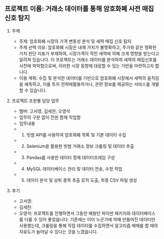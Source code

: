 ## 프로젝트 이름: 거래소 데이터를 통해 암호화폐 사전 매집 신호 탐지

1. 주제
    - 주제: 암호화폐 시장의 가격 변동성 분석 및 세력 매집 신호 탐지
    - 주제 선택 이유: 암호화폐 시장은 내재 가치가 불명확하고, 주가와 같은 명확한 가치 판단 지표가 부재하여, 시장가격이 작전 세력에 의해 크게 영향을 받는다고 알려져 있습니다. 이 프로젝트는 거래소 데이터를 분석하여 세력의 매집신호를 사전에 파악함으로써, 이러한 시장 동향에 대응할 수 있는 기반을 마련하고자 합니다.
    - 이용 계획: 수집 및 분석한 데이터를 기반으로 암호화폐 시장에서 세력의 움직임을 예측하고, 이를 투자 전략에활용하거나, 관련 정보를 제공하는 서비스를 개발할 수 있습니다.
    
2. 프로젝트 조원별 담당 업무
    - 멤버: 고서영, 김세찬, 오영석
    - 업무의 구분 없이 전원 함께 작업함
    - 업무내용
    - 1. 빗썸 API를 사용하여 암호화폐 목록 및 기본 데이터 수집
    - 2. Selenium을 활용한 빗썸 거래소 정보 크롤링 및 데이터 추출
    - 3. Pandas를 사용한 데이터 정제 데이터프레임 구성
    - 4. MySQL 데이터베이스 관리 및 데이터 전송, 수정 작업
    - 5. 데이터 분석 및 상위 종목 추출 로직 도출, 최종 CSV 파일 생성

3. 후기
    - 고서영:
    - 김세찬:
    - 오영석: 프로젝트를 진행하면서 그동안 배웠던 파이썬 패키지와 데이터베이스를 다룰 수 있어 좋았읍니다. 기존에는 이미 누군가에 의해 만들어진 데이터만 사용했는데, 크롤링을 통해 직접 데이터를 수집하면서 알고리즘 매매를 할 때의 자유도가 늘어날 수 있다는 것을 느꼈읍니다.
